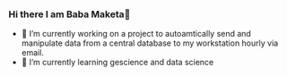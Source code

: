 ### Hi there  I am Baba Maketa👋


- 🔭 I’m currently working on a project to autoamtically send and manipulate data from a central database to my workstation hourly via email.
- 🌱 I’m currently learning gescience and data science
